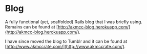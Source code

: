 Blog
========

A fully functional (yet, scaffolded) Rails blog that I was briefly using. Remains can be found at [http://akmcc-blog.herokuapp.com/](http://akmcc-blog.herokuapp.com/).

I have since moved the blog to Tumblr and it can be found at [http://www.akmccrate.com/](http://www.akmccrate.com/). 

